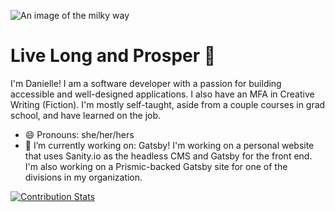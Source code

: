 ![An image of the milky way](https://scifibrarian.files.wordpress.com/2016/02/space.jpg "Milky way in space")


# Live Long and Prosper :vulcan_salute:
I'm Danielle! I am a software developer with a passion for building accessible and well-designed applications. I also have an MFA in Creative Writing (Fiction). I'm mostly self-taught, aside from a couple courses in grad school, and have learned on the job.

- 😄 Pronouns: she/her/hers
- 🔭 I’m currently working on: Gatsby! I'm working on a personal website that uses Sanity.io as the headless CMS and Gatsby for the front end. I'm also working on a Prismic-backed Gatsby site for one of the divisions in my organization.

[![Contribution Stats](https://github-contribution-stats.vercel.app/api/?username=dmtrek14)](https://github.com/LordDashMe/github-contribution-stats/)
